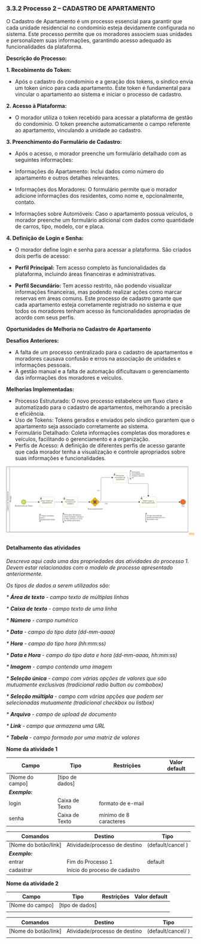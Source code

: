 ### 3.3.2 Processo 2 – CADASTRO DE APARTAMENTO

O Cadastro de Apartamento é um processo essencial para garantir que cada unidade residencial no condomínio esteja devidamente configurada no sistema. Este processo permite que os moradores associem suas unidades e personalizem suas informações, garantindo acesso adequado às funcionalidades da plataforma.

**Descrição do Processo:**

**1. Recebimento do Token:**

* Após o cadastro do condomínio e a geração dos tokens, o síndico envia um token único para cada apartamento. Este token é fundamental para vincular o apartamento ao sistema e iniciar o processo de cadastro.

**2. Acesso à Plataforma:**

* O morador utiliza o token recebido para acessar a plataforma de gestão do condomínio. O token preenche automaticamente o campo referente ao apartamento, vinculando a unidade ao cadastro.

**3. Preenchimento do Formulário de Cadastro:**

* Após o acesso, o morador preenche um formulário detalhado com as seguintes informações:

* Informações do Apartamento: Inclui dados como número do apartamento e outros detalhes relevantes.
* Informações dos Moradores: O formulário permite que o morador adicione informações dos residentes, como nome e, opcionalmente, contato.
* Informações sobre Automóveis: Caso o apartamento possua veículos, o morador preenche um formulário adicional com dados como quantidade de carros, tipo, modelo, cor e placa.
  
**4. Definição de Login e Senha:**

* O morador define login e senha para acessar a plataforma. São criados dois perfis de acesso:

* **Perfil Principal:** Tem acesso completo às funcionalidades da plataforma, incluindo áreas financeiras e administrativas.
* **Perfil Secundário:** Tem acesso restrito, não podendo visualizar informações financeiras, mas podendo realizar ações como marcar reservas em áreas comuns.
Este processo de cadastro garante que cada apartamento esteja corretamente registrado no sistema e que todos os moradores tenham acesso às funcionalidades apropriadas de acordo com seus perfis.

**Oportunidades de Melhoria no Cadastro de Apartamento**

**Desafios Anteriores:**

* A falta de um processo centralizado para o cadastro de apartamentos e moradores causava confusão e erros na associação de unidades e informações pessoais.
* A gestão manual e a falta de automação dificultavam o gerenciamento das informações dos moradores e veículos.

**Melhorias Implementadas:**

* Processo Estruturado: O novo processo estabelece um fluxo claro e automatizado para o cadastro de apartamentos, melhorando a precisão e eficiência.
* Uso de Tokens: Tokens gerados e enviados pelo síndico garantem que o apartamento seja associado corretamente ao sistema.
* Formulário Detalhado: Coleta informações completas dos moradores e veículos, facilitando o gerenciamento e a organização.
* Perfis de Acesso: A definição de diferentes perfis de acesso garante que cada morador tenha a visualização e controle apropriados sobre suas informações e funcionalidades.

![Modelo BPMN do Processo 2](images/processo-2-cadastro-de-apartamento.png "Modelo BPMN do Processo 2.")

#### Detalhamento das atividades

_Descreva aqui cada uma das propriedades das atividades do processo 1. 
Devem estar relacionadas com o modelo de processo apresentado anteriormente._

_Os tipos de dados a serem utilizados são:_

_* **Área de texto** - campo texto de múltiplas linhas_

_* **Caixa de texto** - campo texto de uma linha_

_* **Número** - campo numérico_

_* **Data** - campo do tipo data (dd-mm-aaaa)_

_* **Hora** - campo do tipo hora (hh:mm:ss)_

_* **Data e Hora** - campo do tipo data e hora (dd-mm-aaaa, hh:mm:ss)_

_* **Imagem** - campo contendo uma imagem_

_* **Seleção única** - campo com várias opções de valores que são mutuamente exclusivas (tradicional radio button ou combobox)_

_* **Seleção múltipla** - campo com várias opções que podem ser selecionadas mutuamente (tradicional checkbox ou listbox)_

_* **Arquivo** - campo de upload de documento_

_* **Link** - campo que armazena uma URL_

_* **Tabela** - campo formado por uma matriz de valores_


**Nome da atividade 1**

| **Campo**       | **Tipo**         | **Restrições** | **Valor default** |
| ---             | ---              | ---            | ---               |
| [Nome do campo] | [tipo de dados]  |                |                   |
| ***Exemplo:***  |                  |                |                   |
| login           | Caixa de Texto   | formato de e-mail |                |
| senha           | Caixa de Texto   | mínimo de 8 caracteres |           |

| **Comandos**         |  **Destino**                   | **Tipo** |
| ---                  | ---                            | ---               |
| [Nome do botão/link] | Atividade/processo de destino  | (default/cancel  ) |
| ***Exemplo:***       |                                |                   |
| entrar               | Fim do Processo 1              | default           |
| cadastrar            | Início do proceso de cadastro  |                   |


**Nome da atividade 2**

| **Campo**       | **Tipo**         | **Restrições** | **Valor default** |
| ---             | ---              | ---            | ---               |
| [Nome do campo] | [tipo de dados]  |                |                   |
|                 |                  |                |                   |

| **Comandos**         |  **Destino**                   | **Tipo**          |
| ---                  | ---                            | ---               |
| [Nome do botão/link] | Atividade/processo de destino  | (default/cancel/  ) |
|                      |                                |                   |
